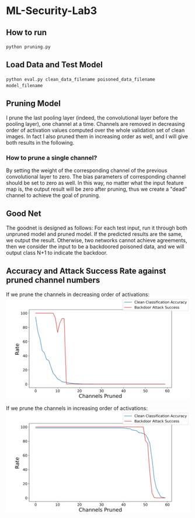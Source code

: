 # ML-Security-Lab3

## How to run
`python pruning.py`

## Load Data and Test Model
`python eval.py clean_data_filename poisoned_data_filename model_filename`

## Pruning Model
I prune the last pooling layer (indeed, the convolutional layer before the pooling layer), one channel at a time.
Channels are removed in decreasing order of activation values computed over the whole validation set of clean images.
In fact I also pruned them in increasing order as well, and I will give both results in the following.

### How to prune a single channel?
By setting the weight of the corresponding channel of the previous convolutional layer to zero. The bias parameters of corresponding channel should be set to zero as well.
In this way, no matter what the input feature map is, the output result will be zero after pruning, thus we create a "dead" channel to achieve the goal of pruning.

## Good Net
The goodnet is designed as follows: 
For each test input, run it through both unpruned model and pruned model. If the predicted results are the same, we output the result. Otherwise, two networks cannot
achieve agreements, then we consider the input to be a backdoored poisoned data, and we will output class N+1 to indicate the backdoor.

## Accuracy and Attack Success Rate against pruned channel numbers
If we prune the channels in decreasing order of activations:
![dec](https://github.com/Iris-zhava/ML-Security-Lab3/blob/main/pruning_descend.png)

If we prune the channels in increasing order of activations:
![dec](https://github.com/Iris-zhava/ML-Security-Lab3/blob/main/pruning_ascend.png)
